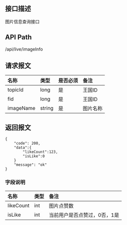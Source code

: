 ## 接口描述
图片信息查询接口

## API Path
/api/live/imageInfo

## 请求报文
|名称|类型|是否必须|备注|
|:-|:-|:-|:-|
|topicId|long|是|王国ID|
|fid|long|是|王国ID|
|imageName|string|是|图片名称|

## 返回报文
	{
	    "code": 200,
	    "data":{
	    	"likeCount":123,
	    	"isLike":0
	    }
	    "message": "ok"
    }

### 字段说明
|名称|类型|备注|
|:-|:-|:-|
|likeCount|int|图片点赞数|
|isLike|int|当前用户是否点赞过，0否，1是|
